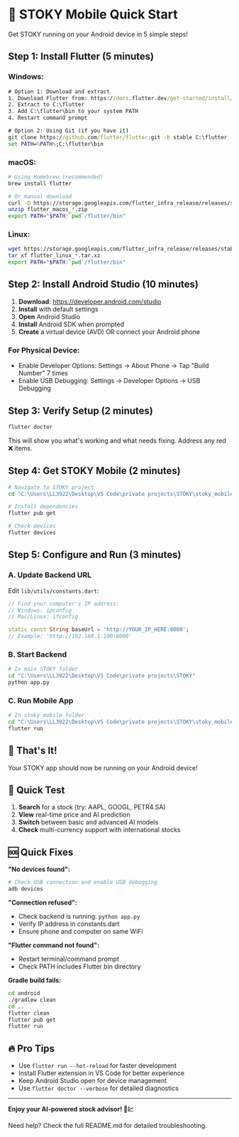 # 🚀 STOKY Mobile Quick Start

Get STOKY running on your Android device in 5 simple steps!

## Step 1: Install Flutter (5 minutes)

### Windows:
```cmd
# Option 1: Download and extract
1. Download Flutter from: https://docs.flutter.dev/get-started/install/windows
2. Extract to C:\flutter
3. Add C:\flutter\bin to your system PATH
4. Restart command prompt

# Option 2: Using Git (if you have it)
git clone https://github.com/flutter/flutter.git -b stable C:\flutter
set PATH=%PATH%;C:\flutter\bin
```

### macOS:
```bash
# Using Homebrew (recommended)
brew install flutter

# Or manual download
curl -O https://storage.googleapis.com/flutter_infra_release/releases/stable/macos/flutter_macos_3.16.0-stable.zip
unzip flutter_macos_*.zip
export PATH="$PATH:`pwd`/flutter/bin"
```

### Linux:
```bash
wget https://storage.googleapis.com/flutter_infra_release/releases/stable/linux/flutter_linux_3.16.0-stable.tar.xz
tar xf flutter_linux_*.tar.xz
export PATH="$PATH:`pwd`/flutter/bin"
```

## Step 2: Install Android Studio (10 minutes)

1. **Download**: https://developer.android.com/studio
2. **Install** with default settings
3. **Open** Android Studio
4. **Install** Android SDK when prompted
5. **Create** a virtual device (AVD) OR connect your Android phone

### For Physical Device:
- Enable Developer Options: Settings → About Phone → Tap "Build Number" 7 times
- Enable USB Debugging: Settings → Developer Options → USB Debugging

## Step 3: Verify Setup (2 minutes)

```bash
flutter doctor
```

This will show you what's working and what needs fixing. Address any red ❌ items.

## Step 4: Get STOKY Mobile (2 minutes)

```bash
# Navigate to STOKY project
cd "C:\Users\LL3922\Desktop\VS Code\private projects\STOKY\stoky_mobile"

# Install dependencies
flutter pub get

# Check devices
flutter devices
```

## Step 5: Configure and Run (3 minutes)

### A. Update Backend URL
Edit `lib/utils/constants.dart`:
```dart
// Find your computer's IP address:
// Windows: ipconfig
// Mac/Linux: ifconfig

static const String baseUrl = 'http://YOUR_IP_HERE:8000';
// Example: 'http://192.168.1.100:8000'
```

### B. Start Backend
```bash
# In main STOKY folder
cd "C:\Users\LL3922\Desktop\VS Code\private projects\STOKY"
python app.py
```

### C. Run Mobile App
```bash
# In stoky_mobile folder
cd "C:\Users\LL3922\Desktop\VS Code\private projects\STOKY\stoky_mobile"
flutter run
```

## 🎉 That's It!

Your STOKY app should now be running on your Android device!

## 📱 Quick Test

1. **Search** for a stock (try: AAPL, GOOGL, PETR4.SA)
2. **View** real-time price and AI prediction
3. **Switch** between basic and advanced AI models
4. **Check** multi-currency support with international stocks

## 🆘 Quick Fixes

**"No devices found":**
```bash
# Check USB connection and enable USB debugging
adb devices
```

**"Connection refused":**
- Check backend is running: `python app.py`
- Verify IP address in constants.dart
- Ensure phone and computer on same WiFi

**"Flutter command not found":**
- Restart terminal/command prompt
- Check PATH includes Flutter bin directory

**Gradle build fails:**
```bash
cd android
./gradlew clean
cd ..
flutter clean
flutter pub get
flutter run
```

## 🔥 Pro Tips

- Use `flutter run --hot-reload` for faster development
- Install Flutter extension in VS Code for better experience
- Keep Android Studio open for device management
- Use `flutter doctor --verbose` for detailed diagnostics

---

**Enjoy your AI-powered stock advisor! 📱💹**

Need help? Check the full README.md for detailed troubleshooting.
